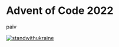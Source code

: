 Advent of Code 2022
==
paiv

[![standwithukraine](https://user-images.githubusercontent.com/196601/204972137-2b61b41a-cc33-4d67-b5fb-bc17ebd166f9.svg)](https://ukrainewar.carrd.co/)
